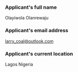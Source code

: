 ### Applicant's full name
Olayiwola Olanrewaju
### Applicant's email address
larry_coal@outlook.com
### Applicant's current location
Lagos Nigeria